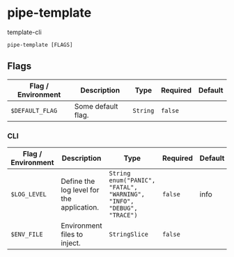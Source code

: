 # pipe-template

template-cli

`pipe-template [FLAGS]`

## Flags

| Flag / Environment |  Description   |  Type    | Required | Default |
|---------------- | --------------- | --------------- |  --------------- |  --------------- |
| `$DEFAULT_FLAG` | Some default flag. | `String` | `false` |  |

### CLI

| Flag / Environment |  Description   |  Type    | Required | Default |
|---------------- | --------------- | --------------- |  --------------- |  --------------- |
| `$LOG_LEVEL` | Define the log level for the application. | `String`<br/>`enum("PANIC", "FATAL", "WARNING", "INFO", "DEBUG", "TRACE")` | `false` | info |
| `$ENV_FILE` | Environment files to inject. | `StringSlice` | `false` |  |

